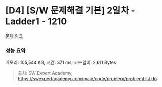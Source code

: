 # [D4] [S/W 문제해결 기본] 2일차 - Ladder1 - 1210 

[문제 링크](https://swexpertacademy.com/main/code/problem/problemDetail.do?contestProbId=AV14ABYKADACFAYh) 

### 성능 요약

메모리: 105,544 KB, 시간: 371 ms, 코드길이: 2,611 Bytes



> 출처: SW Expert Academy, https://swexpertacademy.com/main/code/problem/problemList.do